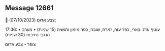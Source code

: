 ## Message 12661

🔴 צבע אדום (07/10/2023):

17:36:
• עוטף עזה: בארי, כפר עזה, זמרת, שובה, כפר מימון ותושיה (15 שניות)
• מערב הנגב: נתיבות (30 שניות)

צופר - צבע אדום

